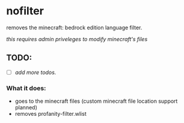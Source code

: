 # nofilter
removes the minecraft: bedrock edition language filter.

*this requires admin priveleges to modify minecraft's files*

## TODO:

- [ ] *add more todos.*


### What it does:
* goes to the minecraft files (custom minecraft file location support planned)
* removes profanity-filter.wlist
